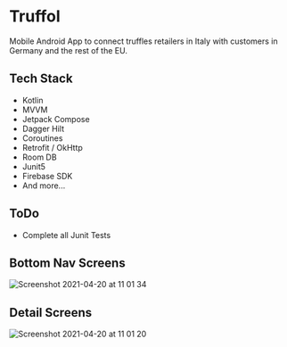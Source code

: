 # Truffol
Mobile Android App to connect truffles retailers in Italy with customers in Germany and the rest of the EU.

## Tech Stack
- Kotlin
- MVVM
- Jetpack Compose
- Dagger Hilt
- Coroutines
- Retrofit / OkHttp
- Room DB
- Junit5
- Firebase SDK
- And more...

## ToDo
- Complete all Junit Tests

## Bottom Nav Screens
![Screenshot 2021-04-20 at 11 01 34](https://user-images.githubusercontent.com/19254758/115368985-ec4d8800-a1c7-11eb-82e9-5ec7c93282e4.png)

## Detail Screens
![Screenshot 2021-04-20 at 11 01 20](https://user-images.githubusercontent.com/19254758/115369012-f2dbff80-a1c7-11eb-9bfd-de6e1a2fee65.png)


